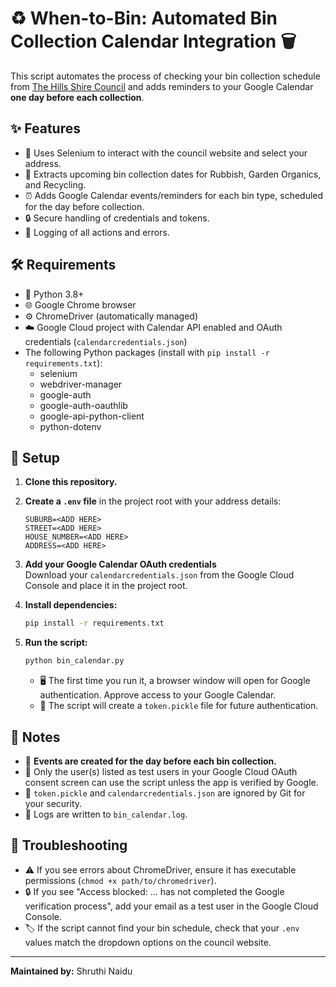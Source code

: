 # ♻️ When-to-Bin: Automated Bin Collection Calendar Integration 🗑️

This script automates the process of checking your bin collection schedule from [The Hills Shire Council](https://www.thehills.nsw.gov.au/Residents/Waste-Recycling/When-is-my-bin-day/Check-which-bin-to-put-out) and adds reminders to your Google Calendar **one day before each collection**.

## ✨ Features

- 🤖 Uses Selenium to interact with the council website and select your address.
- 📅 Extracts upcoming bin collection dates for Rubbish, Garden Organics, and Recycling.
- ⏰ Adds Google Calendar events/reminders for each bin type, scheduled for the day before collection.
- 🔒 Secure handling of credentials and tokens.
- 📝 Logging of all actions and errors.

## 🛠️ Requirements

- 🐍 Python 3.8+
- 🌐 Google Chrome browser
- ⚙️ ChromeDriver (automatically managed)
- ☁️ Google Cloud project with Calendar API enabled and OAuth credentials (`calendarcredentials.json`)
- The following Python packages (install with `pip install -r requirements.txt`):
  - selenium
  - webdriver-manager
  - google-auth
  - google-auth-oauthlib
  - google-api-python-client
  - python-dotenv

## 🚀 Setup

1. **Clone this repository.**

2. **Create a `.env` file** in the project root with your address details:
    ```
    SUBURB=<ADD HERE>
    STREET=<ADD HERE>
    HOUSE_NUMBER=<ADD HERE>
    ADDRESS=<ADD HERE>
    ```

3. **Add your Google Calendar OAuth credentials**  
   Download your `calendarcredentials.json` from the Google Cloud Console and place it in the project root.

4. **Install dependencies:**
    ```sh
    pip install -r requirements.txt
    ```

5. **Run the script:**
    ```sh
    python bin_calendar.py
    ```
   - 🖥️ The first time you run it, a browser window will open for Google authentication. Approve access to your Google Calendar.
   - 🔑 The script will create a `token.pickle` file for future authentication.

## 📝 Notes

- 📆 **Events are created for the day before each bin collection.**
- 👤 Only the user(s) listed as test users in your Google Cloud OAuth consent screen can use the script unless the app is verified by Google.
- 🚫 `token.pickle` and `calendarcredentials.json` are ignored by Git for your security.
- 📄 Logs are written to `bin_calendar.log`.

## 🛟 Troubleshooting

- ⚠️ If you see errors about ChromeDriver, ensure it has executable permissions (`chmod +x path/to/chromedriver`).
- 🔒 If you see "Access blocked: ... has not completed the Google verification process", add your email as a test user in the Google Cloud Console.
- 🏷️ If the script cannot find your bin schedule, check that your `.env` values match the dropdown options on the council website.

---

**Maintained by:** Shruthi Naidu